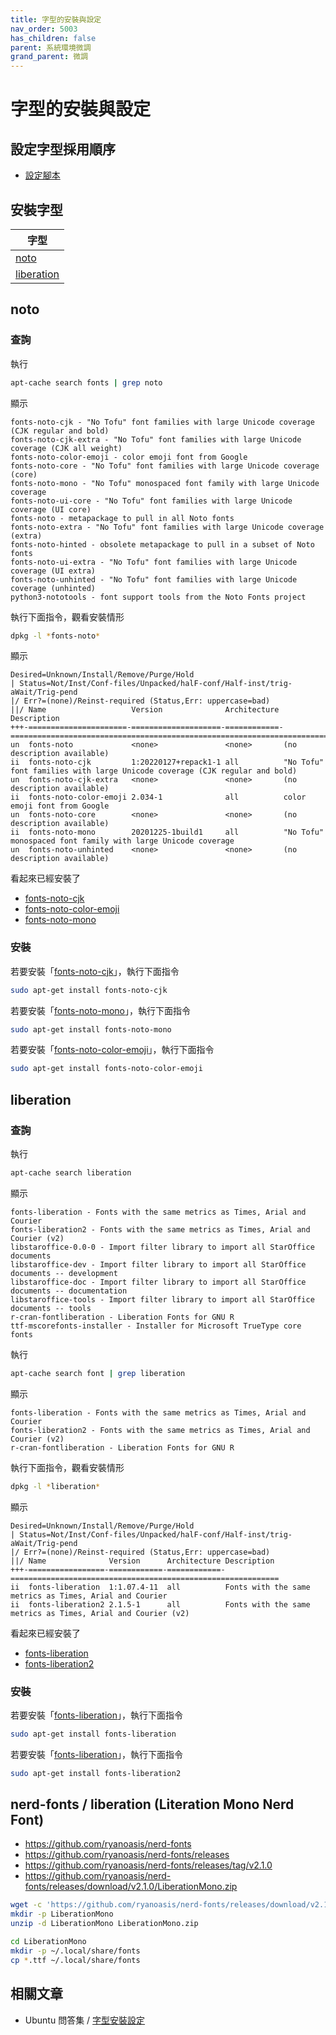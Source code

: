 ```yaml
---
title: 字型的安裝與設定
nav_order: 5003
has_children: false
parent: 系統環境微調
grand_parent: 微調
---
```



# 字型的安裝與設定


## 設定字型採用順序

* [設定腳本](https://github.com/samwhelp/note-about-ubuntu/tree/gh-pages/_demo/adjustment/env/font-setting/font-match-order)


## 安裝字型

| 字型 |
| --- |
| [noto](#noto) |
| [liberation](#liberation) |


## noto

### 查詢

執行

``` sh
apt-cache search fonts | grep noto
```

顯示

```
fonts-noto-cjk - "No Tofu" font families with large Unicode coverage (CJK regular and bold)
fonts-noto-cjk-extra - "No Tofu" font families with large Unicode coverage (CJK all weight)
fonts-noto-color-emoji - color emoji font from Google
fonts-noto-core - "No Tofu" font families with large Unicode coverage (core)
fonts-noto-mono - "No Tofu" monospaced font family with large Unicode coverage
fonts-noto-ui-core - "No Tofu" font families with large Unicode coverage (UI core)
fonts-noto - metapackage to pull in all Noto fonts
fonts-noto-extra - "No Tofu" font families with large Unicode coverage (extra)
fonts-noto-hinted - obsolete metapackage to pull in a subset of Noto fonts
fonts-noto-ui-extra - "No Tofu" font families with large Unicode coverage (UI extra)
fonts-noto-unhinted - "No Tofu" font families with large Unicode coverage (unhinted)
python3-nototools - font support tools from the Noto Fonts project
```

執行下面指令，觀看安裝情形

``` sh
dpkg -l *fonts-noto*
```

顯示

```
Desired=Unknown/Install/Remove/Purge/Hold
| Status=Not/Inst/Conf-files/Unpacked/halF-conf/Half-inst/trig-aWait/Trig-pend
|/ Err?=(none)/Reinst-required (Status,Err: uppercase=bad)
||/ Name                   Version              Architecture Description
+++-======================-====================-============-==========================================================================
un  fonts-noto             <none>               <none>       (no description available)
ii  fonts-noto-cjk         1:20220127+repack1-1 all          "No Tofu" font families with large Unicode coverage (CJK regular and bold)
un  fonts-noto-cjk-extra   <none>               <none>       (no description available)
ii  fonts-noto-color-emoji 2.034-1              all          color emoji font from Google
un  fonts-noto-core        <none>               <none>       (no description available)
ii  fonts-noto-mono        20201225-1build1     all          "No Tofu" monospaced font family with large Unicode coverage
un  fonts-noto-unhinted    <none>               <none>       (no description available)
```

看起來已經安裝了

* [fonts-noto-cjk](https://packages.ubuntu.com/jammy/fonts-noto-cjk)
* [fonts-noto-color-emoji](https://packages.ubuntu.com/jammy/fonts-noto-color-emoji)
* [fonts-noto-mono](https://packages.ubuntu.com/jammy/fonts-noto-mono)

### 安裝


若要安裝「[fonts-noto-cjk](https://packages.ubuntu.com/jammy/fonts-noto-cjk)」，執行下面指令

``` sh
sudo apt-get install fonts-noto-cjk
```

若要安裝「[fonts-noto-mono](https://packages.ubuntu.com/jammy/fonts-noto-mono)」，執行下面指令

``` sh
sudo apt-get install fonts-noto-mono
```


若要安裝「[fonts-noto-color-emoji](https://packages.ubuntu.com/jammy/fonts-noto-color-emoji)」，執行下面指令

``` sh
sudo apt-get install fonts-noto-color-emoji
```


## liberation


### 查詢

執行

``` sh
apt-cache search liberation
```

顯示

```
fonts-liberation - Fonts with the same metrics as Times, Arial and Courier
fonts-liberation2 - Fonts with the same metrics as Times, Arial and Courier (v2)
libstaroffice-0.0-0 - Import filter library to import all StarOffice documents
libstaroffice-dev - Import filter library to import all StarOffice documents -- development
libstaroffice-doc - Import filter library to import all StarOffice documents -- documentation
libstaroffice-tools - Import filter library to import all StarOffice documents -- tools
r-cran-fontliberation - Liberation Fonts for GNU R
ttf-mscorefonts-installer - Installer for Microsoft TrueType core fonts
```

執行

``` sh
apt-cache search font | grep liberation
```

顯示

```
fonts-liberation - Fonts with the same metrics as Times, Arial and Courier
fonts-liberation2 - Fonts with the same metrics as Times, Arial and Courier (v2)
r-cran-fontliberation - Liberation Fonts for GNU R
```

執行下面指令，觀看安裝情形

``` sh
dpkg -l *liberation*
```

顯示

```
Desired=Unknown/Install/Remove/Purge/Hold
| Status=Not/Inst/Conf-files/Unpacked/halF-conf/Half-inst/trig-aWait/Trig-pend
|/ Err?=(none)/Reinst-required (Status,Err: uppercase=bad)
||/ Name              Version      Architecture Description
+++-=================-============-============-============================================================
ii  fonts-liberation  1:1.07.4-11  all          Fonts with the same metrics as Times, Arial and Courier
ii  fonts-liberation2 2.1.5-1      all          Fonts with the same metrics as Times, Arial and Courier (v2)
```

看起來已經安裝了

* [fonts-liberation](https://packages.ubuntu.com/jammy/fonts-liberation)
* [fonts-liberation2](https://packages.ubuntu.com/jammy/fonts-liberation2)

### 安裝

若要安裝「[fonts-liberation](https://packages.ubuntu.com/jammy/fonts-liberation)」，執行下面指令

``` sh
sudo apt-get install fonts-liberation
```

若要安裝「[fonts-liberation](https://packages.ubuntu.com/jammy/fonts-liberation2)」，執行下面指令

``` sh
sudo apt-get install fonts-liberation2
```


## nerd-fonts / liberation (Literation Mono Nerd Font)


* https://github.com/ryanoasis/nerd-fonts
* https://github.com/ryanoasis/nerd-fonts/releases
* https://github.com/ryanoasis/nerd-fonts/releases/tag/v2.1.0
* https://github.com/ryanoasis/nerd-fonts/releases/download/v2.1.0/LiberationMono.zip


``` sh
wget -c 'https://github.com/ryanoasis/nerd-fonts/releases/download/v2.1.0/LiberationMono.zip'
mkdir -p LiberationMono
unzip -d LiberationMono LiberationMono.zip

cd LiberationMono
mkdir -p ~/.local/share/fonts
cp *.ttf ~/.local/share/fonts
```


## 相關文章

* Ubuntu 問答集 / [字型安裝設定](http://samwhelp.github.io/book-ubuntu-qna/read/subject/font/)
